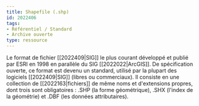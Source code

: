 ```yaml
---
title: Shapefile (.shp)
id: 2022406
tags:
- Référentiel / Standard
- Archive ouverte
type: ressource
---
```


Le format de fichier [[2022409|SIG]] le plus courant développé et publié par ESRI en 1998 en parallèle du SIG [[2022022|ArcGIS]]. De spécification ouverte, ce format est devenu un standard, utilisé par la plupart des logiciels [[2022409|SIG]] (libres ou commerciaux). Il consiste en une collection de [[2022163|fichiers]] de même noms et d'extensions propres, dont trois sont obligatoires : .SHP (la forme géométrique), .SHX (l'index de la géométrie) et .DBF (les données attributaires).

